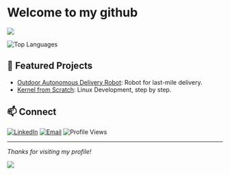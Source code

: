 # Welcome to my github


<p align="=left"><img src="https://i.imgur.com/A6bWGFl.gif"/></p>
 


![Top Languages](https://github-readme-stats-eight-theta.vercel.app/api/top-langs/?username=AbdulrahmanGODA&layout=compact&langs_count=8&theme=nightowl)

 

## 🚀 Featured Projects

- [Outdoor Autonomous Delivery Robot](https://github.com/AbdulrahmanGoda/Outdoor-Autonomous-Delivery-Robot): Robot for last-mile delivery.
- [Kernel from Scratch](https://github.com/AbdulrahmanGoda/Kernel-from-scratch): Linux Development, step by step.
 
## 📫 Connect

[![LinkedIn](https://img.shields.io/badge/LinkedIn-blue?logo=linkedin)](https://www.linkedin.com/in/abdulrahman-goda-899700233/)
[![Email](https://img.shields.io/badge/Email-grey?logo=gmail)](mailto:abdulrahmangoda@hotmail.com)
![Profile Views](https://komarev.com/ghpvc/?username=AbdulrahmanGODA&style=flat-square) 

---

*Thanks for visiting my profile!*
</p>
<img src="https://imgur.com/rilHVxA.png"/>
</p>
